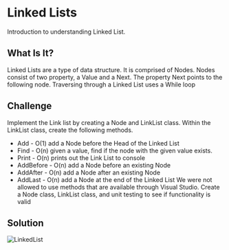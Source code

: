 # Linked Lists
Introduction to understanding Linked List.

## What Is It?
Linked Lists are a type of data structure. It is comprised of Nodes. Nodes consist of two property, a Value and a Next. The property Next points to the following node. Traversing through a Linked List uses a While loop


## Challenge
Implement the Link list by creating a Node and LinkList class. Within the LinkList class, create the following methods.
* Add - O(1) add a Node before the Head of the Linked List
* Find - O(n) given a value, find if the node with the given value exists.
* Print - O(n) prints out the Link List to console
* AddBefore - O(n) add a Node before an existing Node
* AddAfter - O(n) add a Node after an existing Node
* AddLast - O(n) add a Node at the end of the Linked List
We were not allowed to use methods that are available through Visual Studio.
Create a Node class, LinkList class, and unit testing to see if functionality is valid

## Solution

![LinkedList](../../assets/LinkedListVisual.jpg)
